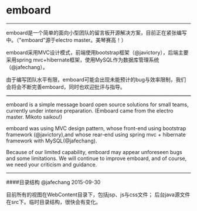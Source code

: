 # emboard

----
emboard是一个简单的面向小型团队的留言板开源解决方案，目前正在紧张编写中。（"emboard"源于electro master。美琴赛高！）

emboard采用MVC设计模式，前端使用bootstrap框架（@javictory），后端主要采用spring mvc+hibernate框架，使用MySQL作为数据库管理系统（@jafechang）。

由于编写团队水平有限，emboard可能会出现未能预计的bug与效率限制，我们会将会不断完善emboard，同时也欢迎批评与指导。

<hr style="border-bottom:1px dotted #e8e8e8 "

emboard is a simple message board open source solutions for small teams, currently under intense preparation. (Emboard came from the electro master. Mikoto saikou!)

emboard was using MVC design pattern, whose front-end using bootstrap framework (@javictory),and whose rear-end using spring mvc + hibernate framework with MySQL(@jafechang).

Because of our limited capability, emboard may appear unforeseen bugs and some limitations. We will continue to improve emboard, and of course, we need your criticism and guidance.

----


<span id="dir"></span>
####目录结构
@jafechang 2015-09-30

目前所有的视图在WebContent目录下，包括jsp、js与css文件；
后台java源文件在src下。临时目录结构，很快会有变化。